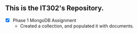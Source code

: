 ## This is the IT302's Repository. 

- [X] Phase 1 MongoDB Assignment
	- Created a collection, and populated it with documents. 
